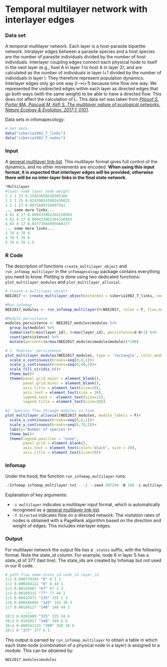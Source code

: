 # Temporal multilayer network with interlayer edges

### Data set
A temporal multilayer network. Each layer is a host-parasite bipartite network. Intralayer edges between a parasite species and a host species are the number of parasite individuals divided by the number of host individuals. Interlayer coupling edges connect each physical node to itself in the next layer (e.g., host A in layer 1 to host A in layer 2), and are calculated as the number of individuals in layer l+1 divided by the number of individuals in layer l. They therefore represent population dynamics. Interlayer edges only go one way (_l-->l+1_) because time flow one way. We represented the undirected edges within each layer as directed edges that go both ways (with the same weight) to be able to have a directed flow. This does not affect the calculation of L. This data set was taken from [_Pilosof S, Porter MA, Pascual M, Kéfi S. The multilayer nature of ecological networks. Nature Ecology & Evolution. 2017;1: 0101_](https://www.nature.com/articles/s41559-017-0101?proof=true19).

Data sets in infomapecology:
```R
# Get data
data("siberia1982_7_links")
data("siberia1982_7_nodes")
```

### Input
A [general multilayer link-list](https://www.mapequation.org/infomap/#InputMultilayer). This multilayer format gives full control of the dynamics, and no other movements are encoded. **When using this input format, it is expected that interlayer edges will be provided, otherwise there will be no inter-layer links in the final state network.**

```Python
*Multilayer
#layer node layer node weight
1 1 1 23 0.15853658536585366
1 1 1 25 0.024390243902439025
1 1 1 27 0.0975609756097561
... some more links...
4 61 4 17 0.009433962264150943
4 62 4 17 0.009433962264150943
4 63 4 17 0.03773584905660377
... some more links...
3 78 4 78 0
4 78 5 78 0
5 78 6 78 1.5
```

### R Code
The description of functions `create_multilayer_object` and `run_infomap_multilayer` in the `infomapecology` package contains everything you need to know. Plotting is done using two dedicated functions: `plot_multilayer_modules` and `plot_multilayer_alluvial`.

```R
# Create a multilayer object
NEE2017 <- create_multilayer_object(extended = siberia1982_7_links, nodes = siberia1982_7_nodes, intra_output_extended = T, inter_output_extended = T)

#Run infomap
NEE2017_modules <- run_infomap_multilayer(M=NEE2017, relax = F, flow_model = 'directed', silent = T, trials = 100, seed = 497294, temporal_network = T)

#Module persistance
modules_persistence <- NEE2017_modules$modules %>%
  group_by(module) %>%
  summarise(b=min(layer_id), d=max(layer_id), persistence=d-b+1) %>%
  count(persistence) %>%
  mutate(percent=(n/max(NEE2017_modules$module$module))*100)

# 1. Modules' persistence
plot_multilayer_modules(NEE2017_modules, type = 'rectangle', color_modules = T)+
  scale_x_continuous(breaks=seq(0,6,1))+
  scale_y_continuous(breaks=seq(0,40,5))+
  scale_fill_viridis_c()+
  theme_bw()+
  theme(panel.grid.major = element_blank(),
        panel.grid.minor = element_blank(),
        axis.title = element_text(size=20),
        axis.text = element_text(size = 20),
        legend.text =  element_text(size=15),
        legend.title = element_text(size=20))

#2. Species flow through modules in time
plot_multilayer_alluvial(NEE2017_modules, module_labels = F)+
  scale_x_continuous(breaks=seq(0,6,1))+
  scale_y_continuous(breaks=seq(0,70,5))+
  labs(y='Number of species')+
  theme_bw()+
  theme(legend.position = "none",
        panel.grid = element_blank(),
        axis.text = element_text(color='black', size = 20),
        axis.title = element_text(size=20))
```

### Infomap
Under the hood, the function `run_infomap_multilayer` runs:
```C++
./Infomap infomap_multilayer.txt . -2 --seed 497294 -N 100 -i multilayer -f directed --silent
```

Explanation of key arguments:
* `-i multilayer` indicates a multilayer input format, which is automatically recognised as a [general multilayer link-list](https://www.mapequation.org/infomap/#InputMultilayer).
* `-f directed` indicates flow on a directed network. The visitation rates of nodes is obtained with a PageRank algorithm based on the direction and weight of edges. This includes interlayer edges.

### Output
For multilayer network the output file has a `_states` suffix, with the following format. Note the state_id column. For example, node 6 in layer 5 has a state_id of 377 (last line). The state_ids are created by Infomap but not used in our R code.

```python
# path flow name state_id node_id layer_id
1:1 0.000779105 "0" 0 1 1
1:2 0.000364122 "8" 8 44 1
1:3 0.00193867 "67" 67 1 2
1:4 0.00109331 "77" 77 44 2
1:5 0.00413471 "135" 135 1 3
1:6 0.000184892 "143" 143 36 3
1:7 0.00194127 "148" 148 44 3
         ...
38:2 0.0201909 "325" 325 34 6
38:3 0.0192017 "349" 349 6 6
38:4 0.000541133 "350" 350 38 6
39:1 0 "377" 377 6 5
```

This output is parsed by `run_infomap_multilayer` to obtain a table in which each state node (combination of a physical node in a layer) is assigned to a module. This can be obtained by:
```R
NEE2017_modules$modules
```
